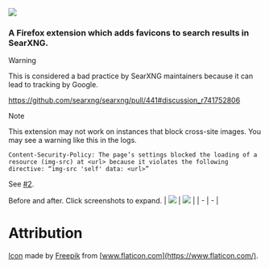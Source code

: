 ![](https://github.com/micahmo/searxng-favicons/assets/7417301/f3e569cd-620b-48ee-ad55-3244eb6284f3)

### A Firefox extension which adds favicons to search results in SearXNG.

> [!WARNING]  
> This is considered a bad practice by SearXNG maintainers because it can lead to tracking by Google.
> 
> https://github.com/searxng/searxng/pull/441#discussion_r741752806

> [!NOTE]  
> This extension may not work on instances that block cross-site images. You may see a warning like this in the logs.
>
> ```
> Content-Security-Policy: The page’s settings blocked the loading of a resource (img-src) at <url> because it violates the following directive: “img-src 'self' data: <url>”
> ```
>
> See [#2](https://github.com/micahmo/searxng-favicons/issues/2).

Before and after. Click screenshots to expand.
| ![](https://github.com/micahmo/searxng-favicons/assets/7417301/9f37de7c-705e-400d-becb-647794388458) | ![](https://github.com/micahmo/searxng-favicons/assets/7417301/a9ae03fd-5228-455c-84cc-befd0b52819c) |
| - | - |

# Attribution
[Icon](https://www.flaticon.com/free-icon/search_1322618) made by [Freepik](https://www.flaticon.com/authors/freepik) from [www.flaticon.com](https://www.flaticon.com/).
